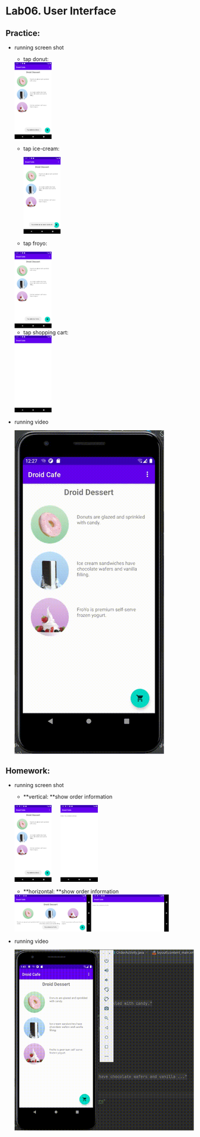 # Lab06. User Interface

## Practice:

- running screen shot

  - tap donut: 
  
  <img src="./Practice/tap_donut.png" alt="tap_donut" style="zoom:20%;" />
  
  - tap ice-cream:
  
    <img src="./Practice/tap_ice_cream.png" alt="tap_ice_cream" style="zoom:20%;" />
  
  - tap froyo: 
  
  <img src="./Practice/tap_froyo.png" alt="tap_froyo" style="zoom:20%;" />
  
  - tap shopping cart:
  
  <img src="./Practice/tap_shopping_cart.png" alt="tap_shopping_cart" style="zoom:20%;" />



- running video

  ![practice_video](./Practice/running.gif)



## Homework:

- running screen shot

  - **vertical: **show order information

  <img src="./Homework/tap_donut_vertical.png" alt="tap_donut_vertical" style="zoom:20%;" />&nbsp;&nbsp; &nbsp; &nbsp;<img src="./Homework/show_order_vertical.png" alt="show_order_vertical" style="zoom:20%;" />

  

  - **horizontal: **show order information

  <img src="./Homework/tap_froyo_horizontal.png" alt="tap_froyo_horizontal" style="zoom:20%;" />

  <img src="./Homework/show_order_horizontal.png" alt="show_order_horizontal" style="zoom:20%;" />

  

- running video

  ![practice_video](./Homework/running.gif)





